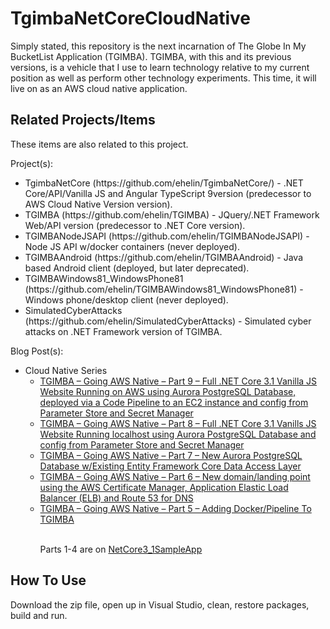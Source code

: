 # TgimbaNetCoreCloudNative
Simply stated, this repository is the next incarnation of The Globe In My BucketList Application (TGIMBA).  TGIMBA, with this and its previous versions, is a vehicle that I use to learn technology relative to my current position as well as perform other technology experiments.  This time, it will live on as an AWS cloud native application. 
<br/>
## Related Projects/Items

These items are also related to this project. 

Project(s):
<ul>
<li>TgimbaNetCore (https://github.com/ehelin/TgimbaNetCore/) - .NET Core/API/Vanilla JS and Angular TypeScript 9version (predecessor to AWS Cloud Native Version version).</li>
<li>TGIMBA (https://github.com/ehelin/TGIMBA) - JQuery/.NET Framework Web/API version (predecessor to .NET Core version).</li>
<li>TGIMBANodeJSAPI (https://github.com/ehelin/TGIMBANodeJSAPI) - Node JS API w/docker containers (never deployed).</li>
<li>TGIMBAAndroid (https://github.com/ehelin/TGIMBAAndroid) - Java based Android client (deployed, but later deprecated).</li>
<li>TGIMBAWindows81_WindowsPhone81 (https://github.com/ehelin/TGIMBAWindows81_WindowsPhone81) - Windows phone/desktop client (never deployed).</li>
<li>SimulatedCyberAttacks (https://github.com/ehelin/SimulatedCyberAttacks) - Simulated cyber attacks on .NET Framework version of TGIMBA.</li>
</ul>

Blog Post(s):
<ul>
	<li>Cloud Native Series
		<ul>
			<li>
				<a href="https://erichelin.wordpress.com/2021/08/30/tgimba-going-aws-native-part-9-full-net-core-3-1-vanills-js-website-running-on-aws-using-aurora-postgresql-database/">TGIMBA – Going AWS Native – Part 9 – Full .NET Core 3.1 Vanilla JS Website Running on AWS using Aurora PostgreSQL Database, deployed via a Code Pipeline to an EC2 instance and config from Parameter Store and Secret Manager</a>
			</li>
			<li>
				<a href="https://erichelin.wordpress.com/2021/05/14/tgimba-going-aws-native-part-8-full-website-running-localhost-using-aurora-postgresql-database-and-config-from-parameter-store-and-secret-manager/">TGIMBA – Going AWS Native – Part 8 – Full .NET Core 3.1 Vanills JS Website Running localhost using Aurora PostgreSQL Database and config from Parameter Store and Secret Manager</a>
			</li>
			<li>
				<a href="https://erichelin.wordpress.com/2021/04/04/tgimba-going-aws-native-part-6-new-domain-landing-point-using-aws/">TGIMBA – Going AWS Native – Part 7 – New Aurora PostgreSQL Database w/Existing Entity Framework Core Data Access Layer</a>
			</li>
			<li>
				<a href="https://erichelin.wordpress.com/2021/04/04/tgimba-going-aws-native-part-6-new-domain-landing-point-using-aws/">TGIMBA – Going AWS Native – Part 6 – New domain/landing point using the AWS Certificate Manager, Application Elastic Load Balancer (ELB) and Route 53 for DNS</a>
			</li>
			<li>
				<a href="https://erichelin.wordpress.com/2021/03/08/tgimba-going-aws-native-part-5-adding-docker-pipeline-to-tgimba-2/">TGIMBA – Going AWS Native – Part 5 – Adding Docker/Pipeline To TGIMBA</a>
			</li>
			<br/>
          <p>Parts 1-4 are on <a href="https://github.com/ehelin/NetCore3_1SampleApp">NetCore3_1SampleApp</a></p>
		</ul>
	</li>
</ul>

## How To Use
Download the zip file, open up in Visual Studio, clean, restore packages, build and run.
